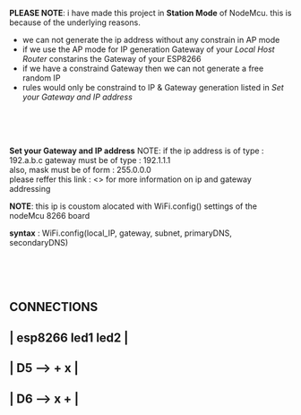 **PLEASE NOTE**:
i have made this project in **Station Mode** of NodeMcu.
this is because of the underlying reasons.
- we can not generate the ip address without any constrain in AP mode
- if we use the AP mode for IP generation Gateway of your *Local Host Router* constarins the Gateway of your ESP8266
- if we have a constraind Gateway then we can not generate a free random IP
- rules would only be constraind to IP & Gateway generation listed in *Set your Gateway and IP address*

<br>
<br>
<br>

**Set your Gateway and IP address**
    NOTE: 
        if the ip address is of type :  192.a.b.c 
        gateway must be of type      :  192.1.1.1  
        also, mask must be of form   :  255.0.0.0  
please reffer this link : <> 
for more information on ip and gateway addressing    

**NOTE**: this ip is coustom alocated with WiFi.config() settings of the nodeMcu 8266 board

**syntax** : WiFi.config(local_IP, gateway, subnet, primaryDNS, secondaryDNS)

<br>
<br>
<br>

**CONNECTIONS**
  -------------------------------
 |    esp8266    led1      led2  |
  -------------------------------
 |   D5   -->     +         x    |
  -------------------------------
 |   D6   -->     x         +    |
  -------------------------------
